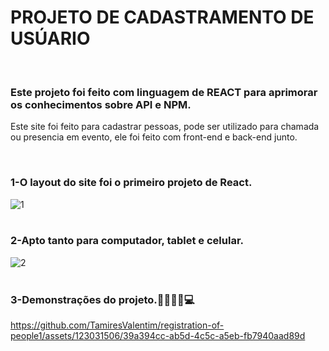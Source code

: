 <h1>PROJETO DE CADASTRAMENTO DE USÚARIO</h1>
<br>
<h3>Este projeto foi feito com linguagem de REACT para aprimorar os conhecimentos sobre API e NPM. </h3>

<P>Este site foi feito para cadastrar pessoas, pode ser utilizado para chamada ou presencia em evento, ele foi feito com front-end e back-end junto.</P>
<br>

<h3>1-O layout do site foi o primeiro projeto de React.</h3>

![1](https://github.com/TamiresValentim/registration-of-people1/assets/123031506/925ca741-bddc-4475-8349-b9f81c304f03)
<br>
<br>

<h3>2-Apto tanto para computador, tablet e celular. </h3>

![2](https://github.com/TamiresValentim/registration-of-people1/assets/123031506/7c5715d1-738f-4b2e-a54f-4cf17faf164b)
<br>
<br>
<h3>3-Demonstrações do projeto.👩🏾‍💻📱💻</h3>


https://github.com/TamiresValentim/registration-of-people1/assets/123031506/39a394cc-ab5d-4c5c-a5eb-fb7940aad89d

